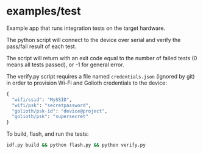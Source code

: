 # examples/test

Example app that runs integration tests on the target hardware.

The python script will connect to the device over serial and verify
the pass/fail result of each test.

The script will return with an exit code equal to the number of
failed tests (0 means all tests passed), or -1 for general error.

The verify.py script requires a file named `credentials.json` (ignored by git) in
order to provision Wi-Fi and Golioth credentials to the device:

```py
{
  "wifi/ssid": "MySSID",
  "wifi/psk": "secretpassword",
  "golioth/psk-id": "device@project",
  "golioth/psk": "supersecret"
}
```

To build, flash, and run the tests:

```sh
idf.py build && python flash.py && python verify.py
```
